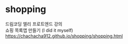 # shopping

드림코딩 엘리 프로트엔드 강의    
쇼핑 목록앱 만들기 (I did it myself)
https://chachacha912.github.io/shopping/shopping.html

